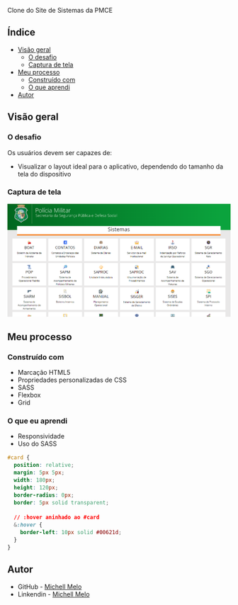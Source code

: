 Clone do Site de Sistemas da PMCE


## Índice

- [Visão geral](#visãogeral)
  - [O desafio](#the-challenge)
  - [Captura de tela](#capturadetela)
- [Meu processo](#meu-processo)
  - [Construído com](#construídocom)
  - [O que aprendi](#o-que-aprendi)
- [Autor](#autor)

## Visão geral

### O desafio

Os usuários devem ser capazes de:

- Visualizar o layout ideal para o aplicativo, dependendo do tamanho da tela do dispositivo

### Captura de tela

![](./images/Screenshot_2.png)


## Meu processo

### Construído com

- Marcação HTML5
- Propriedades personalizadas de CSS
- SASS
- Flexbox
- Grid

### O que eu aprendi

- Responsividade
- Uso do SASS

``` css
#card {
  position: relative;
  margin: 5px 5px;
  width: 180px;
  height: 120px;
  border-radius: 0px;
  border: 5px solid transparent;

  // :hover aninhado ao #card
  &:hover {
    border-left: 10px solid #00621d;
  }
}
```

## Autor

- GitHub - [Michell Melo](https://github.com/MichellMelo)
- Linkendin - [Michell Melo](www.linkedin.com/in/michell-melo-23a6301a8)


